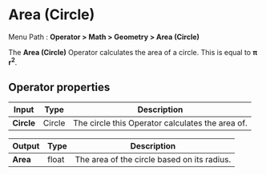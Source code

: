 # Area (Circle)

Menu Path : **Operator > Math > Geometry > Area (Circle)**

The **Area (Circle)** Operator calculates the area of a circle. This is equal to **π r<sup>2</sup>**.

## Operator properties

| **Input**  | **Type** | **Description**                                  |
| ---------- | -------- | ------------------------------------------------ |
| **Circle** | Circle   | The circle this Operator calculates the area of. |

| **Output** | **Type** | **Description**                             |
| ---------- | -------- | ------------------------------------------- |
| **Area**   | float    | The area of the circle based on its radius. |
